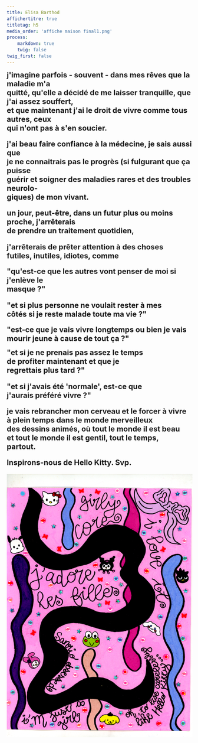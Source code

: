 ```yaml
---
title: Elisa Barthod 
affichertitre: true
titletag: h5
media_order: 'affiche maison final1.png'
process:
    markdown: true
    twig: false
twig_first: false
---
```


<p class="titre"><span style="font-size: 15pt;"><strong>j'imagine parfois - souvent - dans mes r&ecirc;ves que la maladie m'a</strong></span><br /><span style="font-size: 15pt;"><strong>quitt&eacute;, qu'elle a d&eacute;cid&eacute; de me laisser tranquille, que j'ai assez souffert,</strong></span><br /><span style="font-size: 15pt;"><strong>et que maintenant j'ai le droit de vivre comme tous autres, ceux</strong></span><br /><span style="font-size: 15pt;"><strong>qui n'ont pas &agrave; s'en soucier.</strong></span></p>
<h4><span style="font-size: 15pt;"><strong>j'ai beau faire confiance &agrave; la m&eacute;decine, je sais aussi que</strong></span><br /><span style="font-size: 15pt;"><strong>je ne connaitrais pas le progr&egrave;s (si fulgurant que &ccedil;a puisse</strong></span><br /><span style="font-size: 15pt;"><strong>gu&eacute;rir et soigner des maladies rares et des troubles neurolo-</strong></span><br /><span style="font-size: 15pt;"><strong>giques) de mon vivant.</strong></span></h4>
<p><span style="font-size: 15pt;"><strong>un jour, peut-&ecirc;tre, dans un futur plus ou moins proche, j'arr&ecirc;terais</strong></span><br /><span style="font-size: 15pt;"><strong>de prendre un traitement quotidien,</strong></span></p>
<h4><span style="font-size: 15pt;"><strong>j'arr&ecirc;terais de pr&ecirc;ter attention &agrave; des choses</strong></span><br /><span style="font-size: 15pt;"><strong>futiles, inutiles, idiotes, comme</strong></span></h4>
<p><span style="font-size: 15pt;"><strong>"qu'est-ce que les autres vont penser de moi si j'enl&egrave;ve le</strong></span><br /><span style="font-size: 15pt;"><strong>masque ?"</strong></span></p>
<h4><span style="font-size: 15pt;"><strong>"et si plus personne ne voulait rester &agrave; mes </strong></span><br /><span style="font-size: 15pt;"><strong>c&ocirc;t&eacute;s si je reste malade toute ma vie ?"</strong></span></h4>
<p><span style="font-size: 15pt;"><strong>"est-ce que je vais vivre longtemps ou bien je vais</strong></span><br /><span style="font-size: 15pt;"><strong>mourir jeune &agrave; cause de tout &ccedil;a ?"</strong></span></p>
<p><span style="font-size: 15pt;"><strong>"et si je ne prenais pas assez le temps</strong></span><br /><span style="font-size: 15pt;"><strong>de profiter maintenant et que je </strong></span><br /><span style="font-size: 15pt;"><strong>regrettais plus tard ?"</strong></span></p>
<h4><span style="font-size: 15pt;"><strong>"et si j'avais &eacute;t&eacute; 'normale', est-ce que</strong></span><br /><span style="font-size: 15pt;"><strong>j'aurais pr&eacute;f&eacute;r&eacute; vivre ?"</strong></span></h4>
<p><span style="font-size: 15pt;"><strong>je vais rebrancher mon cerveau et le forcer &agrave; vivre</strong></span><br /><span style="font-size: 15pt;"><strong>&agrave; plein temps dans le monde merveilleux</strong></span><br /><span style="font-size: 15pt;"><strong>des dessins anim&eacute;s, o&ugrave; tout le monde il est beau</strong></span><br /><span style="font-size: 15pt;"><strong>et tout le monde il est gentil, tout le temps,</strong></span><br /><span style="font-size: 15pt;"><strong>partout.</strong></span></p>
<h4><span style="font-size: 15pt;"><strong>Inspirons-nous de Hello Kitty. Svp.</strong></span></h4>
<p><img class="imagepleine" src="felice33.png" alt="" /></p>